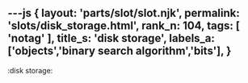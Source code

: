 ---js
{
  layout: 'parts/slot/slot.njk',
  permalink: 'slots/disk_storage.html',
  rank_n: 104,
  tags: [ 'notag' ],
  title_s: 'disk storage',
  labels_a: ['objects','binary search algorithm','bits'],
}
---
:disk storage:

